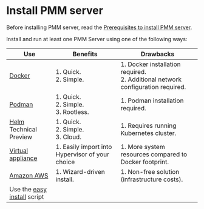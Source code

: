 # Install PMM server

Before installing PMM server, read the [Prerequisites to install PMM server](prerequisites.md).

Install and run at least one PMM Server using one of the following ways:

| Use | <i class="uil uil-thumbs-up"></i> **Benefits** | <i class="uil uil-thumbs-down"></i> **Drawbacks**|
|---|---|---
| [Docker](docker.md) | 1. Quick.<br>2. Simple. | 1. Docker installation required.<br>2. Additional network configuration required.
| [Podman](podman.md) | 1. Quick.<br>2. Simple.<br>3. Rootless. | 1. Podman installation required.
| [Helm](helm.md) Technical Preview | 1. Quick.<br>2. Simple.<br>3. Cloud. | 1. Requires running Kubernetes cluster.
| [Virtual appliance](virtual-appliance.md)  | 1. Easily import into Hypervisor of your choice | 1. More system resources compared to Docker footprint.
| [Amazon AWS](aws.md) | 1. Wizard-driven install. | 1. Non-free solution (infrastructure costs).|
| Use the [easy install](easy-install.md) script|   |     |





